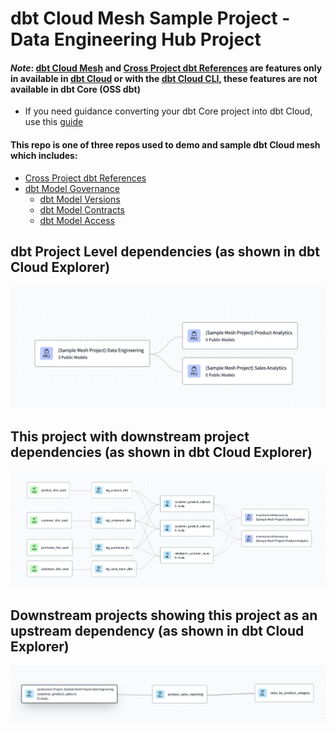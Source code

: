 # dbt Cloud Mesh Sample Project - Data Engineering Hub Project
#### **_Note_**: [dbt Cloud Mesh](https://docs.getdbt.com/best-practices/how-we-mesh/mesh-1-intro) and [Cross Project dbt References](https://docs.getdbt.com/docs/collaborate/govern/project-dependencies#how-to-write-cross-project-ref) are features only in available in [dbt Cloud](https://www.getdbt.com/product/dbt-cloud) or with the [dbt Cloud CLI](https://docs.getdbt.com/docs/cloud/cloud-cli-installation), these features are not available in dbt Core (OSS dbt)
- If you need guidance converting your dbt Core project into dbt Cloud, use this [guide](https://docs.getdbt.com/guides/core-to-cloud-1?step=1) 

#### This repo is one of three repos used to demo and sample dbt Cloud mesh which includes:
- [Cross Project dbt References](https://docs.getdbt.com/docs/collaborate/govern/project-dependencies#how-to-write-cross-project-ref)
- [dbt Model Governance]()
    - [dbt Model Versions]()
    - [dbt Model Contracts]()
    - [dbt Model Access]()


## dbt Project Level dependencies (as shown in dbt Cloud Explorer)
 ![Project Level Dependencies](./documentation/dbt_cloud_mesh_all_projs.png)

## This project with downstream project dependencies (as shown in dbt Cloud Explorer)
 ![Data Engineering With Downstream Dependencies](./documentation/dbt_cloud_mesh_de.png)

 ## Downstream projects showing this project as an upstream dependency (as shown in dbt Cloud Explorer)
 ![Downstream Project with Upstream Dependencies](./documentation/dbt_cloud_mesh_pa.png)